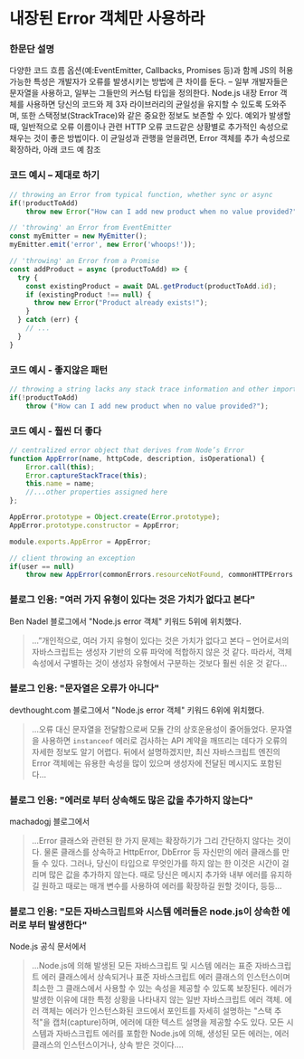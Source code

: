 # 내장된 Error 객체만 사용하라

### 한문단 설명

다양한 코드 흐름 옵션(예:EventEmitter, Callbacks, Promises 등)과 함께 JS의 허용 가능한 특성은 개발자가 오류를 발생시키는 방법에 큰 차이를 둔다. – 일부 개발자들은 문자열을 사용하고, 일부는 그들만의 커스텀 타입을 정의한다. Node.js 내장 Error 객체를 사용하면 당신의 코드와 제 3자 라이브러리의 균일성을 유지할 수 있도록 도와주며, 또한 스택정보(StrackTrace)와 같은 중요한 정보도 보존할 수 있다. 예외가 발생할 때, 일반적으로 오류 이름이나 관련 HTTP 오류 코드같은 상황별로 추가적인 속성으로 채우는 것이 좋은 방법이다. 이 균일성과 관행을 얻을려면, Error 객체를 추가 속성으로 확장하라, 아래 코드 예 참조

### 코드 예시 – 제대로 하기

```javascript
// throwing an Error from typical function, whether sync or async
if(!productToAdd)
    throw new Error("How can I add new product when no value provided?");

// 'throwing' an Error from EventEmitter
const myEmitter = new MyEmitter();
myEmitter.emit('error', new Error('whoops!'));

// 'throwing' an Error from a Promise
const addProduct = async (productToAdd) => {
  try {
    const existingProduct = await DAL.getProduct(productToAdd.id);
    if (existingProduct !== null) {
      throw new Error("Product already exists!");
    }
  } catch (err) {
    // ...
  }
}
```

### 코드 예시 - 좋지않은 패턴

```javascript
// throwing a string lacks any stack trace information and other important data properties
if(!productToAdd)
    throw ("How can I add new product when no value provided?");
```

### 코드 예시 - 훨씬 더 좋다

```javascript
// centralized error object that derives from Node’s Error
function AppError(name, httpCode, description, isOperational) {
    Error.call(this);
    Error.captureStackTrace(this);
    this.name = name;
    //...other properties assigned here
};

AppError.prototype = Object.create(Error.prototype);
AppError.prototype.constructor = AppError;

module.exports.AppError = AppError;

// client throwing an exception
if(user == null)
    throw new AppError(commonErrors.resourceNotFound, commonHTTPErrors.notFound, "further explanation", true)
```

### 블로그 인용: "여러 가지 유형이 있다는 것은 가치가 없다고 본다"

Ben Nadel 블로그에서 "Node.js error 객체" 키워드 5위에 위치했다.

>…”개인적으로, 여러 가지 유형이 있다는 것은 가치가 없다고 본다 – 언어로서의 자바스크립트는 생성자 기반의 오류 파악에 적합하지 않은 것 같다. 따라서, 객체 속성에서 구별하는 것이 생성자 유형에서 구분하는 것보다 훨씬 쉬운 것 같다…

### 블로그 인용: "문자열은 오류가 아니다"

devthought.com 블로그에서 "Node.js error 객체" 키워드 6위에 위치했다.

> …오류 대신 문자열을 전달함으로써 모듈 간의 상호운용성이 줄어들었다. 문자열을 사용하면 `instanceof` 에러로 검사하는 API 계약을 깨뜨리는 데다가 오류의 자세한 정보도 알기 어렵다. 뒤에서 설명하겠지만, 최신 자바스크립트 엔진의 Error 객체에는 유용한 속성을 많이 있으며 생성자에 전달된 메시지도 포함된다…

### 블로그 인용: "에러로 부터 상속해도 많은 값을 추가하지 않는다"

machadogj 블로그에서

> …Error 클래스와 관련된 한 가지 문제는 확장하기가 그리 간단하지 않다는 것이다. 물론 클래스를 상속하고 HttpError, DbError 등 자신만의 에러 클래스를 만들 수 있다. 그러나, 당신이 타입으로 무엇인가를 하지 않는 한 이것은 시간이 걸리며 많은 값을 추가하지 않는다. 때로 당신은 메시지 추가와 내부 에러를 유지하길 원하고 때로는 매개 변수를 사용하여 에러를 확장하길 원할 것이다, 등등…

### 블로그 인용: "모든 자바스크립트와 시스템 에러들은 node.js이 상속한 에러로 부터 발생한다"

Node.js 공식 문서에서

> …Node.js에 의해 발생된 모든 자바스크립트 및 시스템 에러는 표준 자바스크립트 에러 클래스에서 상속되거나 표준 자바스크립트 에러 클래스의 인스턴스이며 최소한 그 클래스에서 사용할 수 있는 속성을 제공할 수 있도록 보장된다. 에러가 발생한 이유에 대한 특정 상황을 나타내지 않는 일반 자바스크립트 에러 객체. 에러 객체는 에러가 인스턴스화된 코드에서 포인트를 자세히 설명하는 "스택 추적"을 캡처(capture)하며, 에러에 대한 텍스트 설명을 제공할 수도 있다. 모든 시스템과 자바스크립트 에러를 포함한 Node.js에 의해, 생성된 모든 에러는, 에러 클래스의 인스턴스이거나, 상속 받은 것이다.…
